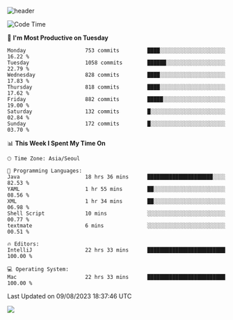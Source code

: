 ![header](https://capsule-render.vercel.app/api?type=Egg&color=timeAuto&height=300&section=header&text=PoPo&fontSize=90&animation=fadeIn)

  <!--START_SECTION:waka-->
![Code Time](http://img.shields.io/badge/Code%20Time-1%2C109%20hrs%2027%20mins-blue)

📅 **I'm Most Productive on Tuesday** 

```text
Monday                   753 commits         ████░░░░░░░░░░░░░░░░░░░░░   16.22 % 
Tuesday                  1058 commits        ██████░░░░░░░░░░░░░░░░░░░   22.79 % 
Wednesday                828 commits         ████░░░░░░░░░░░░░░░░░░░░░   17.83 % 
Thursday                 818 commits         ████░░░░░░░░░░░░░░░░░░░░░   17.62 % 
Friday                   882 commits         █████░░░░░░░░░░░░░░░░░░░░   19.00 % 
Saturday                 132 commits         █░░░░░░░░░░░░░░░░░░░░░░░░   02.84 % 
Sunday                   172 commits         █░░░░░░░░░░░░░░░░░░░░░░░░   03.70 % 
```


📊 **This Week I Spent My Time On** 

```text
🕑︎ Time Zone: Asia/Seoul

💬 Programming Languages: 
Java                     18 hrs 36 mins      █████████████████████░░░░   82.53 % 
YAML                     1 hr 55 mins        ██░░░░░░░░░░░░░░░░░░░░░░░   08.56 % 
XML                      1 hr 34 mins        ██░░░░░░░░░░░░░░░░░░░░░░░   06.98 % 
Shell Script             10 mins             ░░░░░░░░░░░░░░░░░░░░░░░░░   00.77 % 
textmate                 6 mins              ░░░░░░░░░░░░░░░░░░░░░░░░░   00.51 % 

🔥 Editors: 
IntelliJ                 22 hrs 33 mins      █████████████████████████   100.00 % 

💻 Operating System: 
Mac                      22 hrs 33 mins      █████████████████████████   100.00 % 
```


 Last Updated on 09/08/2023 18:37:46 UTC
<!--END_SECTION:waka-->



<img src="https://capsule-render.vercel.app/api?type=Egg&color=timeAuto&height=300&section=footer&text=PoPo&fontSize=90&animation=fadeIn&reversal=true" />
